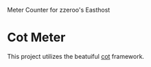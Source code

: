 Meter Counter for zzeroo's Easthost

# Cot Meter

This project utilizes the beatuiful [cot] framework.



[cot]: https://cot.rs/ 
